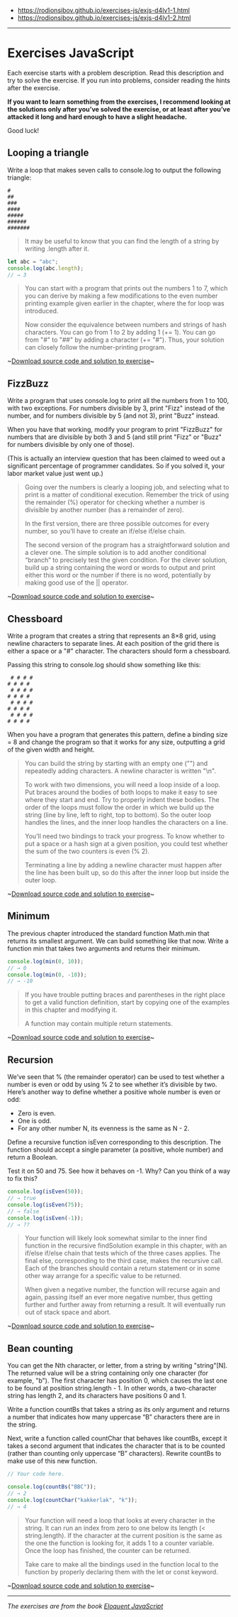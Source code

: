 
- https://rodionsibov.github.io/exercises-js/exjs-d4lv1-1.html
- https://rodionsibov.github.io/exercises-js/exjs-d4lv1-2.html





---

# Exercises JavaScript
Each exercise starts with a problem description. Read this description and try to solve the exercise. If you run into problems, consider reading the hints after the exercise. 

__If you want to learn something from the exercises, I recommend looking at the solutions only after you’ve solved the exercise, or at least after you’ve attacked it long and hard enough to have a slight headache.__

Good luck!

## Looping a triangle
Write a loop that makes seven calls to console.log to output the following triangle:
```
#
##
###
####
#####
######
#######
```
> It may be useful to know that you can find the length of a string by writing .length after it.
```js
let abc = "abc";
console.log(abc.length);
// → 3
```
> You can start with a program that prints out the numbers 1 to 7, which you can derive by making a few modifications to the even number printing example given earlier in the chapter, where the for loop was introduced.
>
> Now consider the equivalence between numbers and strings of hash characters. You can go from 1 to 2 by adding 1 (+= 1). You can go from "#" to "##" by adding a character (+= "#"). Thus, your solution can closely follow the number-printing program.

~[Download source code and solution to exercise]()~

## FizzBuzz
Write a program that uses console.log to print all the numbers from 1 to 100, with two exceptions. For numbers divisible by 3, print "Fizz" instead of the number, and for numbers divisible by 5 (and not 3), print "Buzz" instead.

When you have that working, modify your program to print "FizzBuzz" for numbers that are divisible by both 3 and 5 (and still print "Fizz" or "Buzz" for numbers divisible by only one of those).

(This is actually an interview question that has been claimed to weed out a significant percentage of programmer candidates. So if you solved it, your labor market value just went up.)

> Going over the numbers is clearly a looping job, and selecting what to print is a matter of conditional execution. Remember the trick of using the remainder (%) operator for checking whether a number is divisible by another number (has a remainder of zero).
>
> In the first version, there are three possible outcomes for every number, so you’ll have to create an if/else if/else chain.
>
> The second version of the program has a straightforward solution and a clever one. The simple solution is to add another conditional “branch” to precisely test the given condition. For the clever solution, build up a string containing the word or words to output and print either this word or the number if there is no word, potentially by making good use of the || operator.

~[Download source code and solution to exercise]()~

## Chessboard
Write a program that creates a string that represents an 8×8 grid, using newline characters to separate lines. At each position of the grid there is either a space or a "#" character. The characters should form a chessboard.

Passing this string to console.log should show something like this:
```
 # # # #
# # # # 
 # # # #
# # # # 
 # # # #
# # # # 
 # # # #
# # # #
```
When you have a program that generates this pattern, define a binding size = 8 and change the program so that it works for any size, outputting a grid of the given width and height.

> You can build the string by starting with an empty one ("") and repeatedly adding characters. A newline character is written "\n".
>
> To work with two dimensions, you will need a loop inside of a loop. Put braces around the bodies of both loops to make it easy to see where they start and end. Try to properly indent these bodies. The order of the loops must follow the order in which we build up the string (line by line, left to right, top to bottom). So the outer loop handles the lines, and the inner loop handles the characters on a line.
>
> You’ll need two bindings to track your progress. To know whether to put a space or a hash sign at a given position, you could test whether the sum of the two counters is even (% 2).
>
> Terminating a line by adding a newline character must happen after the line has been built up, so do this after the inner loop but inside the outer loop.

~[Download source code and solution to exercise]()~

## Minimum
The previous chapter introduced the standard function Math.min that returns its smallest argument. We can build something like that now. Write a function min that takes two arguments and returns their minimum.
```js
console.log(min(0, 10));
// → 0
console.log(min(0, -10));
// → -10
```
> If you have trouble putting braces and parentheses in the right place to get a valid function definition, start by copying one of the examples in this chapter and modifying it.
>
> A function may contain multiple return statements.

~[Download source code and solution to exercise]()~

## Recursion
We’ve seen that % (the remainder operator) can be used to test whether a number is even or odd by using % 2 to see whether it’s divisible by two. Here’s another way to define whether a positive whole number is even or odd:

- Zero is even.
- One is odd.
- For any other number N, its evenness is the same as N - 2.

Define a recursive function isEven corresponding to this description. The function should accept a single parameter (a positive, whole number) and return a Boolean.

Test it on 50 and 75. See how it behaves on -1. Why? Can you think of a way to fix this?
```js
console.log(isEven(50));
// → true
console.log(isEven(75));
// → false
console.log(isEven(-1));
// → ??
```
> Your function will likely look somewhat similar to the inner find function in the recursive findSolution example in this chapter, with an if/else if/else chain that tests which of the three cases applies. The final else, corresponding to the third case, makes the recursive call. Each of the branches should contain a return statement or in some other way arrange for a specific value to be returned.
>
> When given a negative number, the function will recurse again and again, passing itself an ever more negative number, thus getting further and further away from returning a result. It will eventually run out of stack space and abort.

~[Download source code and solution to exercise]()~

## Bean counting
You can get the Nth character, or letter, from a string by writing "string"[N]. The returned value will be a string containing only one character (for example, "b"). The first character has position 0, which causes the last one to be found at position string.length - 1. In other words, a two-character string has length 2, and its characters have positions 0 and 1.

Write a function countBs that takes a string as its only argument and returns a number that indicates how many uppercase “B” characters there are in the string.

Next, write a function called countChar that behaves like countBs, except it takes a second argument that indicates the character that is to be counted (rather than counting only uppercase “B” characters). Rewrite countBs to make use of this new function.
```js
// Your code here.

console.log(countBs("BBC"));
// → 2
console.log(countChar("kakkerlak", "k"));
// → 4
```
> Your function will need a loop that looks at every character in the string. It can run an index from zero to one below its length (< string.length). If the character at the current position is the same as the one the function is looking for, it adds 1 to a counter variable. Once the loop has finished, the counter can be returned.
>
> Take care to make all the bindings used in the function local to the function by properly declaring them with the let or const keyword.

~[Download source code and solution to exercise]()~



---

_The exercises are from the book [Eloquent JavaScript](https://eloquentjavascript.net/index.html)_
